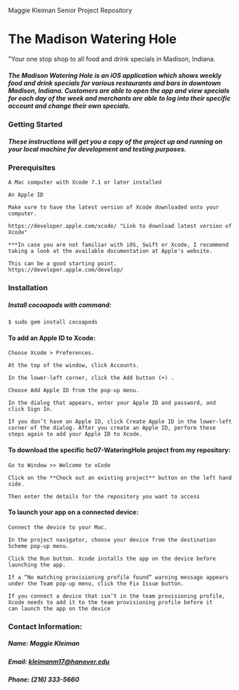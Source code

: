 Maggie Kleiman Senior Project Repository

# The Madison Watering Hole
"Your one stop shop to all food and drink specials in Madison, Indiana. 

##### The Madison Watering Hole is an iOS application which shows weekly food and drink specials for various restaurants and bars in downtown Madison, Indiana. Customers are able to open the app and view specials for each day of the week and merchants are able to log into their specific account and change their own specials. 


### Getting Started
##### These instructions will get you a copy of the project up and running on your local machine for development and testing purposes.

### Prerequisites

    A Mac computer with Xcode 7.1 or later installed
    
    An Apple ID
    
    Make sure to have the latest version of Xcode downloaded onto your computer.
    
    https://developer.apple.com/xcode/ "Link to download latest version of Xcode"
    
    ***In case you are not familiar with iOS, Swift or Xcode, I recommend taking a look at the available documentation at Apple's website. 
    
    This can be a good starting point. https://developer.apple.com/develop/

### Installation
##### Install cocoapods with command: 
    $ sudo gem install cocoapods
    
#### To add an Apple ID to Xcode:

    Choose Xcode > Preferences.

    At the top of the window, click Accounts.

    In the lower-left corner, click the Add button (+) .

    Choose Add Apple ID from the pop-up menu.
    
    In the dialog that appears, enter your Apple ID and password, and click Sign In.
    
    If you don’t have an Apple ID, click Create Apple ID in the lower-left corner of the dialog. After you create an Apple ID, perform these steps again to add your Apple ID to Xcode.

#### To download the specific hc07-WateringHole project from my repository:

    Go to Window >> Welcome to xCode
    
    Click on the **Check out an existing project** button on the left hand side.
    
    Then enter the details for the repository you want to access
    
#### To launch your app on a connected device:

    Connect the device to your Mac.

    In the project navigator, choose your device from the destination Scheme pop-up menu.
    
    Click the Run button. Xcode installs the app on the device before launching the app.
    
    If a “No matching provisioning profile found” warning message appears under the Team pop-up menu, click the Fix Issue button.

    If you connect a device that isn’t in the team provisioning profile, Xcode needs to add it to the team provisioning profile before it               
    can launch the app on the device


### Contact Information:
##### Name: Maggie Kleiman 
##### Email: kleimanm17@hanover.edu
##### Phone: (216) 333-5660 
   


